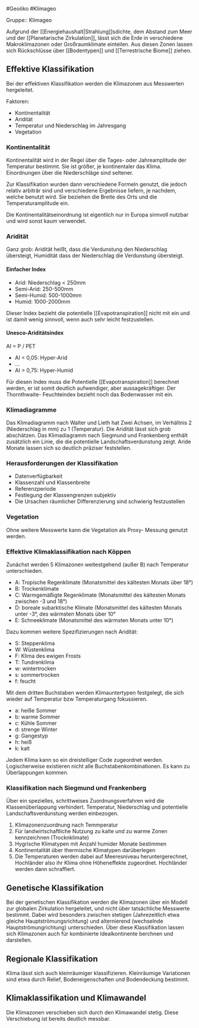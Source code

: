 #Geoöko #Klimageo 

Gruppe:: Klimageo

Aufgrund der [[Energiehaushalt|Strahlung]]sdichte, dem Abstand zum Meer und der [[Planetarische Zirkulation]], lässt sich die Erde in verschiedene Makroklimazonen oder Großraumklimate einteilen. Aus diesen Zonen lassen sich Rückschlüsse über [[Bodentypen]] und [[Terrestrische Biome]] ziehen.

## Effektive Klassifikation

Bei der effektiven Klassifikation werden die Klimazonen aus Messwerten hergeleitet.

Faktoren:
- Kontinentalität
- Aridität
- Temperatur und Niederschlag im Jahresgang
- Vegetation

### Kontinentalität

Kontinentalität wird in der Regel über die Tages- oder Jahreamplitude der Temperatur bestimmt. Sie ist größer, je kontinentaler das Klima. Einordnungen über die Niederschläge sind seltener.

Zur Klassifikation wurden dann verschiedene Formeln genutzt, die jedoch relativ arbiträr sind und verschiedene Ergebnisse liefern, je nachdem, welche benutzt wird. Sie beziehen die Breite des Orts und die Temperaturamplitude ein.

Die Kontinentalitätseinordnung ist eigentlich nur in Europa sinnvoll nutzbar und wird sonst kaum verwendet.

### Aridität

Ganz grob: Aridität heißt, dass die Verdunstung den Niederschlag übersteigt, Humidität dass der Niederschlag die Verdunstung übersteigt. 

#### Einfacher Index

- Arid: Niederschlag < 250mm
- Semi-Arid: 250-500mm
- Semi-Humid: 500-1000mm
- Humid: 1000-2000mm

Dieser Index bezieht die potentielle [[Evapotranspiration]] nicht mit ein und ist damit wenig sinnvoll, wenn auch sehr leicht festzustellen. 

#### Unesco-Ariditätsindex

AI = P / PET

- AI < 0,05: Hyper-Arid
- ...
- AI > 0,75: Hyper-Humid

Für diesen Index muss die Potentielle [[Evapotranspiration]] berechnet werden, er ist somit deutlich aufwendiger, aber aussagekräftiger. Der Thornthwaite- Feuchteindex bezieht noch das Bodenwasser mit ein.

### Klimadiagramme

Das Klimadiagramm nach Walter und Lieth hat Zwei Achsen, im Verhältnis 2 (Niederschlag in mm) zu 1 (Temperatur). Die Aridität lässt sich grob abschätzen. Das Klimadiagramm nach Siegmund und Frankenberg enthält zusätzlich ein Linie, die die potentielle Landschaftsverdunstung zeigt. Aride Monate lassen sich so deutlich präziser feststellen.

### Herausforderungen der Klassifikation

- Datenverfügbarkeit
- Klassenzahl und Klassenbreite
- Referenzperiode
- Festlegung der Klassengrenzen subjektiv
- Die Ursachen räumlicher Differenzierung sind schwierig festzustellen

### Vegetation

Ohne weitere Messwerte kann die Vegetation als Proxy- Messung genutzt werden.

### Effektive Klimaklassifikation nach Köppen

Zunächst werden 5 Klimazonen weitestgehend (außer B) nach Temperatur unterschieden.

- A: Tropische Regenklimate (Monatsmittel des kältesten Monats über 18°)
- B: Trockenklimate 
- C: Warmgemäßigte Regenklimate (Monatsmittel des kältesten Monats zwischen -3 und 18°)
- D: boreale subarktische Klimate (Monatsmittel des kältesten Monats unter -3°, des wärmsten Monats über 10°
- E: Schneeklimate (Monatsmittel des wärmsten Monats unter 10°)

Dazu kommen weitere Spezifizierungen nach Aridität:

- S: Steppenklima
- W: Wüstenklima
- F: Klima des ewigen Frosts
- T: Tundrenklima
- w: wintertrocken
- s: sommertrocken
- f: feucht

Mit dem dritten Buchstaben werden Klimauntertypen festgelegt, die sich wieder auf Temperatur bzw Temperaturgang fokussieren.

- a: heiße Sommer
- b: warme Sommer
- c: Kühle Sommer
- d: strenge Winter
- g: Gangestyp
- h: heiß
- k: kalt

Jedem Klima kann so ein dreistelliger Code zugeordnet werden. Logischerweise existieren nicht alle Buchstabenkombinationen. Es kann zu Überlappungen kommen.

### Klassifikation nach Siegmund und Frankenberg

Über ein spezielles, schrittweises Zuordnungsverfahren wird die Klassenüberlappung verhindert. Temperatur, Niederschlag und potentielle Landschaftsverdunstung werden einbezogen.

1. Klimazonenzuordnung nach Temmperatur
2. Für landwirtschaftliche Nutzung zu kalte und zu warme Zonen kennzeichnen (Trocknklimate)
3. Hygrische Klimatypen mit Anzahl humider Monate bestimmen
4. Kontinentalität über thermische Klimatypen darüberlegen
5. Die Temperaturen werden dabei auf Meeresniveau heruntergerechnet, Hochländer also ihr Klima ohne Höheneffekte zugeordnet. Hochländer werden dann schraffiert.


## Genetische Klassifikation

Bei der genetischen Klassifikation werden die Klimazonen über ein Modell zur globalen Zirkulation hergeleitet, und nicht über tatsächliche Messwerte bestimmt. Dabei wird besonders zwischen stetigen (Jahrezeitlich etwa gleiche Hauptströmungsrichtung) und alternierend (wechselnde Hauptströmungrichtung) unterschieden. Über diese Klassifikation lassen sich Klimazonen auch für kombinierte Idealkontinente berchnen und darstellen.

## Regionale Klassifikation

Klima lässt sich auch kleinräumiger klassifizieren. Kleinräumige Variationen sind etwa durch Relief, Bodeneigenschaften und Bodendeckung bestimmt.

## Klimaklassifikation und Klimawandel

Die Klimazonen verschieben sich durch den Klimawandel stetig. Diese Verschiebung ist bereits deutlich messbar.